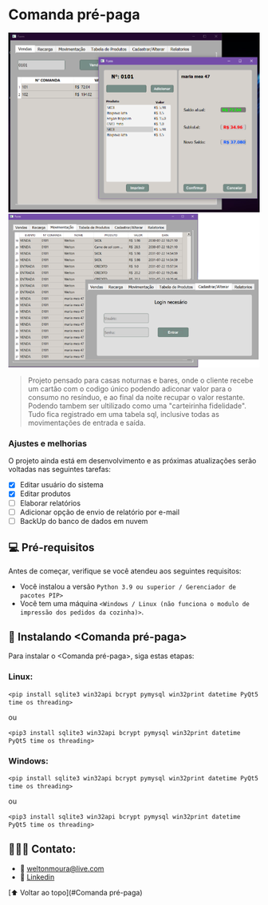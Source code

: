 # Comanda pré-paga


<img src="img.png" alt="exemplo imagem">
<img src="img2.png" alt="exemplo imagem">

> Projeto pensado para casas noturnas e bares, onde o cliente recebe um cartão com o codigo único podendo adiconar valor para o consumo no resínduo, e ao final da noite recupar o valor restante. Podendo tambem ser ultilizado como uma "carteirinha fidelidade". Tudo fica registrado em uma tabela sql, inclusive todas as movimentações de entrada e saída.

### Ajustes e melhorias

O projeto ainda está em desenvolvimento e as próximas atualizações serão voltadas nas seguintes tarefas:

- [x] Editar usuário do sistema
- [x] Editar produtos
- [ ] Elaborar relatórios
- [ ] Adicionar opção de envio de relatório por e-mail
- [ ] BackUp do banco de dados em nuvem

## 💻 Pré-requisitos

Antes de começar, verifique se você atendeu aos seguintes requisitos:

* Você instalou a versão  `Python 3.9 ou superior / Gerenciador de pacotes PIP>`
* Você tem uma máquina `<Windows / Linux (não funciona o modulo de impressão dos pedidos da cozinha)>`. 


## 🚀 Instalando <Comanda pré-paga>

Para instalar o <Comanda pré-paga>, siga estas etapas:

### Linux:
```
<pip install sqlite3 win32api bcrypt pymysql win32print datetime PyQt5 time os threading>
```
ou
```
<pip3 install sqlite3 win32api bcrypt pymysql win32print datetime PyQt5 time os threading>
```

### Windows:
```
<pip install sqlite3 win32api bcrypt pymysql win32print datetime PyQt5 time os threading>
```
ou
```
<pip3 install sqlite3 win32api bcrypt pymysql win32print datetime PyQt5 time os threading>
```

## 👨🏻‍💻 Contato:

* 📧 weltonmoura@live.com
* 📱 [Linkedin](https://www.linkedin.com/in/welton-moura-23a897230)


[⬆ Voltar ao topo](#Comanda pré-paga)<br>
